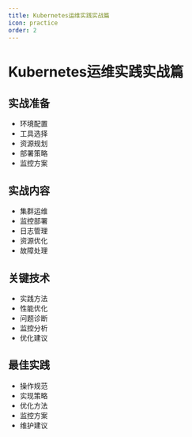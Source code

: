 ```yaml
---
title: Kubernetes运维实践实战篇
icon: practice
order: 2
---
```


# Kubernetes运维实践实战篇

## 实战准备
- 环境配置
- 工具选择
- 资源规划
- 部署策略
- 监控方案

## 实战内容
- 集群运维
- 监控部署
- 日志管理
- 资源优化
- 故障处理

## 关键技术
- 实践方法
- 性能优化
- 问题诊断
- 监控分析
- 优化建议

## 最佳实践
- 操作规范
- 实现策略
- 优化方法
- 监控方案
- 维护建议
